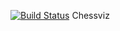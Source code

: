 [![Build Status](https://travis-ci.org/skirdandrey/chess6.svg?branch=master)](https://travis-ci.org/skirdandrey/chess6)
Chessviz
